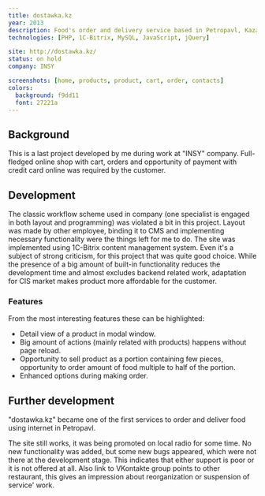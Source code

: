 ```yaml
---
title: dostawka.kz
year: 2013
description: Food's order and delivery service based in Petropavl, Kazakhstan.
technologies: [PHP, 1C-Bitrix, MySQL, JavaScript, jQuery]

site: http://dostawka.kz/
status: on hold
company: INSY

screenshots: [home, products, product, cart, order, contacts]
colors:
  background: f9dd11
  font: 27221a
---
```


## Background

This is a last project developed by me during work at "INSY" company. Full-fledged online shop with cart, orders and 
opportunity of payment with credit card online was required by the customer.

## Development

The classic workflow scheme used in company (one specialist is engaged in both layout and programming) was violated a 
bit in this project. Layout was made by other employee, binding it to CMS and implementing necessary functionality were 
the things left for me to do. The site was implemented using 1C-Bitrix content management system. Even it's a subject of
strong criticism, for this project that was quite good choice. While the presence of a big amount of built-in 
functionality reduces the development time and almost excludes backend related work, adaptation for CIS market makes 
product more affordable for the customer.

### Features

From the most interesting features these can be highlighted:

- Detail view of a product in modal window.
- Big amount of actions (mainly related with products) happens without page reload.
- Opportunity to sell product as a portion containing few pieces, opportunity to order amount of food multiple to half
of the portion.
- Enhanced options during making order.

## Further development

"dostawka.kz" became one of the first services to order and deliver food using internet in Petropavl.

The site still works, it was being promoted on local radio for some time. No new functionality was added, but some new 
bugs appeared, which were not there at the development stage. This indicates that either support is poor or it is not 
offered at all. Also link to VKontakte group points to other restaurant, this gives an impression about reorganization 
or suspension of service' work.
